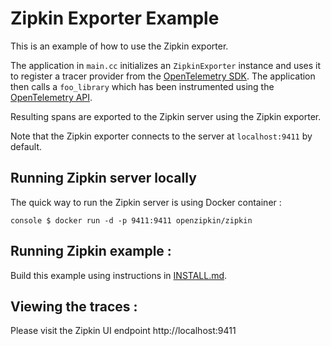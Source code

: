 # Zipkin Exporter Example

This is an example of how to use the Zipkin exporter.

The application in `main.cc` initializes an `ZipkinExporter` instance and uses it to
register a tracer provider from the [OpenTelemetry SDK](https://github.com/open-telemetry/opentelemetry-cpp).
The application then calls a `foo_library` which has been instrumented using the [OpenTelemetry
API](https://github.com/open-telemetry/opentelemetry-cpp/tree/main/api).

Resulting spans are exported to the Zipkin server using the Zipkin exporter.

Note that the Zipkin exporter connects to the server at `localhost:9411` by
default.

## Running Zipkin server locally

The quick way to run the Zipkin server is using Docker container :

``console
$ docker run -d -p 9411:9411 openzipkin/zipkin
``

## Running Zipkin example :

Build this example using instructions in [INSTALL.md](../../INSTALL.md).


## Viewing the traces :

Please visit the Zipkin UI endpoint http://localhost:9411
